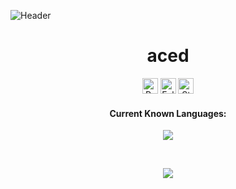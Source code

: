 ![Header](./Header.png)

<h1 align="center">aced</h1>
<a href="https://github.com/realveal"></a>

<p align="center">
  <img height="25" src="https://api.visitorbadge.io/api/VisitorHit?user=realveal&countColorcountColor&countColor=%23006EFF" alt="Profile Views"/>
  <img height="25" src="https://img.shields.io/github/followers/realveal?color=4a12ba&style=for-the-badge&logo=github&label=Follow" alt="Followers"/>
  <img height="25" src="https://img.shields.io/github/stars/realveal?color=f429ff&style=for-the-badge&logo=github&label=Stars" alt="Stars"/>
</p>
<h4 align="center">Current Known Languages:</h5>
<p align="center">
           <img src="https://skillicons.dev/icons?i=js,nodejs,lua"/>
</p>

<br>

<p align="center">
  <img src="https://github-readme-stats.vercel.app/api/?username=resentful1&title_color=674fc9&text_color=9f9f9f&show_icons=true&bg_color=00000000&hide_border=true&icon_color=674fc9&hide_title=true&count_private=true" />
</p>
